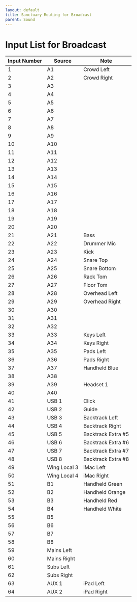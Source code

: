 ```yaml
---
layout: default
title: Sanctuary Routing for Broadcast
parent: Sound
---
```


# Input List for Broadcast

| Input Number | Source | Note |
| --- | --- | --- |
| 1 | A1 | Crowd Left |
| 2 | A2 | Crowd Right |
| 3 | A3 | |
| 4 | A4 | |
| 5 | A5 | |
| 6 | A6 | |
| 7 | A7 | |
| 8 | A8 | |
| 9 | A9 | |
| 10 | A10 | |
| 11 | A11 | |
| 12 | A12 | |
| 13 | A13 | |
| 14 | A14 | |
| 15 | A15 | |
| 16 | A16 | |
| 17 | A17 | |
| 18 | A18 | |
| 19 | A19 | |
| 20 | A20 | |
| 21 | A21 | Bass |
| 22 | A22 | Drummer Mic |
| 23 | A23 | Kick |
| 24 | A24 | Snare Top |
| 25 | A25 | Snare Bottom |
| 26 | A26 | Rack Tom |
| 27 | A27 | Floor Tom |
| 28 | A28 | Overhead Left |
| 29 | A29 | Overhead Right |
| 30 | A30 | |
| 31 | A31 | |
| 32 | A32 | |
| 33 | A33 | Keys Left |
| 34 | A34 | Keys Right |
| 35 | A35 | Pads Left |
| 36 | A36 | Pads Right |
| 37 | A37 | Handheld Blue |
| 38 | A38 | |
| 39 | A39 | Headset 1 |
| 40 | A40 | |
| 41 | USB 1 | Click |
| 42 | USB 2 | Guide |
| 43 | USB 3 | Backtrack Left |
| 44 | USB 4 | Backtrack Right |
| 45 | USB 5 | Backtrack Extra #5 |
| 46 | USB 6 | Backtrack Extra #6 |
| 47 | USB 7 | Backtrack Extra #7 |
| 48 | USB 8 | Backtrack Extra #8 |
| 49 | Wing Local 3 | iMac Left |
| 50 | Wing Local 4 | iMac Right |
| 51 | B1 | Handheld Green |
| 52 | B2 | Handheld Orange |
| 53 | B3 | Handheld Red |
| 54 | B4 | Handheld White |
| 55 | B5 | |
| 56 | B6 | |
| 57 | B7 | |
| 58 | B8 | |
| 59 | Mains Left | |
| 60 | Mains Right | |
| 61 | Subs Left | |
| 62 | Subs Right | |
| 63 | AUX 1 | iPad Left |
| 64 | AUX 2 | iPad Right |
